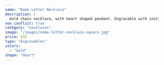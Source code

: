 ```yaml
---
name: "Name Letter Necklace"
description: |
  Gold chain necklace, with heart shaped pendant. Engravable with initial.
non_conflict: true
category: "necklaces"
image: "/images/name-letter-necklace-square.jpg"
price: $32
type: "Engravables"
colors:
  - "Gold"
shape: "Heart"
---
```


